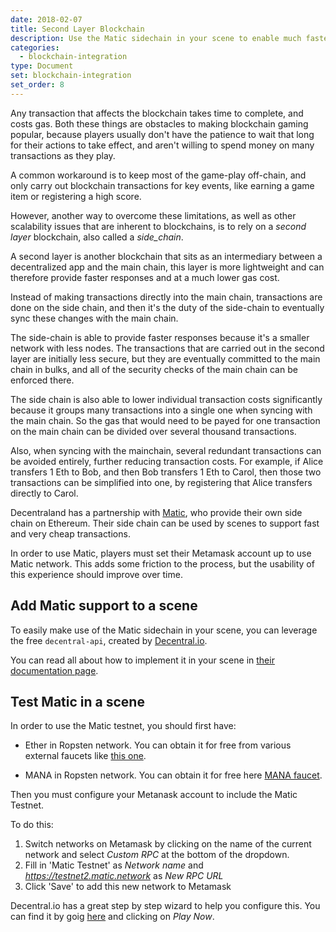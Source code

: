 ```yaml
---
date: 2018-02-07
title: Second Layer Blockchain
description: Use the Matic sidechain in your scene to enable much faster and cheaper blockchain transactions.
categories:
  - blockchain-integration
type: Document
set: blockchain-integration
set_order: 8
---
```


Any transaction that affects the blockchain takes time to complete, and costs gas. Both these things are obstacles to making blockchain gaming popular, because players usually don't have the patience to wait that long for their actions to take effect, and aren't willing to spend money on many transactions as they play.

A common workaround is to keep most of the game-play off-chain, and only carry out blockchain transactions for key events, like earning a game item or registering a high score.

However, another way to overcome these limitations, as well as other scalability issues that are inherent to blockchains, is to rely on a _second layer_ blockchain, also called a _side_chain_.

A second layer is another blockchain that sits as an intermediary between a decentralized app and the main chain, this layer is more lightweight and can therefore provide faster responses and at a much lower gas cost.

Instead of making transactions directly into the main chain, transactions are done on the side chain, and then it's the duty of the side-chain to eventually sync these changes with the main chain.

The side-chain is able to provide faster responses because it's a smaller network with less nodes. The transactions that are carried out in the second layer are initially less secure, but they are eventually committed to the main chain in bulks, and all of the security checks of the main chain can be enforced there.

The side chain is also able to lower individual transaction costs significantly because it groups many transactions into a single one when syncing with the main chain. So the gas that would need to be payed for one transaction on the main chain can be divided over several thousand transactions.

Also, when syncing with the mainchain, several redundant transactions can be avoided entirely, further reducing transaction costs. For example, if Alice transfers 1 Eth to Bob, and then Bob transfers 1 Eth to Carol, then those two transactions can be simplified into one, by registering that Alice transfers directly to Carol.

Decentraland has a partnership with [Matic](https://matic.network/), who provide their own side chain on Ethereum. Their side chain can be used by scenes to support fast and very cheap transactions.

In order to use Matic, players must set their Metamask account up to use Matic network. This adds some friction to the process, but the usability of this experience should improve over time.

## Add Matic support to a scene

To easily make use of the Matic sidechain in your scene, you can leverage the free `decentral-api`, created by [Decentral.io](https://decentral.io).

You can read all about how to implement it in your scene in [their documentation page](https://www.decentral.io/docs/dcl/overview/).

## Test Matic in a scene

In order to use the Matic testnet, you should first have:

- Ether in Ropsten network. You can obtain it for free from various external faucets like [this one](https://faucet.ropsten.be/).

- MANA in Ropsten network. You can obtain it for free here [MANA faucet](https://faucet.decentraland.today/).

Then you must configure your Metanask account to include the Matic Testnet.

To do this:

1. Switch networks on Metamask by clicking on the name of the current network and select _Custom RPC_ at the bottom of the dropdown.
2. Fill in 'Matic Testnet' as _Network name_ and _https://testnet2.matic.network_ as _New RPC URL_
3. Click 'Save' to add this new network to Metamask

Decentral.io has a great step by step wizard to help you configure this. You can find it by goig [here](https://decentral.games/) and clicking on _Play Now_.
